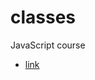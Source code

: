 # classes
JavaScript course

* [link](https://www.dropbox.com/sh/2yv5bytt7n8wn5x/AAAYo1sa-WN5oTGU6PXl699oa?dl=0&lst=)

